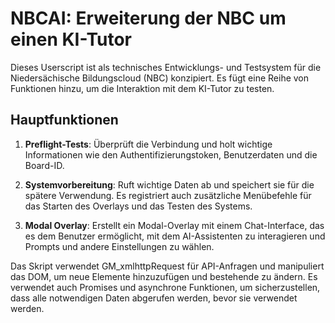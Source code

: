 # NBCAI: Erweiterung der NBC um einen KI-Tutor

Dieses Userscript ist als technisches Entwicklungs- und Testsystem für die Niedersächische Bildungscloud (NBC) konzipiert. Es fügt eine Reihe von Funktionen hinzu, um die Interaktion mit dem KI-Tutor zu testen.

## Hauptfunktionen

1. **Preflight-Tests**: Überprüft die Verbindung und holt wichtige Informationen wie den Authentifizierungstoken, Benutzerdaten und die Board-ID.

2. **Systemvorbereitung**: Ruft wichtige Daten ab und speichert sie für die spätere Verwendung. Es registriert auch zusätzliche Menübefehle für das Starten des Overlays und das Testen des Systems.

3. **Modal Overlay**: Erstellt ein Modal-Overlay mit einem Chat-Interface, das es dem Benutzer ermöglicht, mit dem AI-Assistenten zu interagieren und Prompts und andere Einstellungen zu wählen.

Das Skript verwendet GM_xmlhttpRequest für API-Anfragen und manipuliert das DOM, um neue Elemente hinzuzufügen und bestehende zu ändern. Es verwendet auch Promises und asynchrone Funktionen, um sicherzustellen, dass alle notwendigen Daten abgerufen werden, bevor sie verwendet werden.